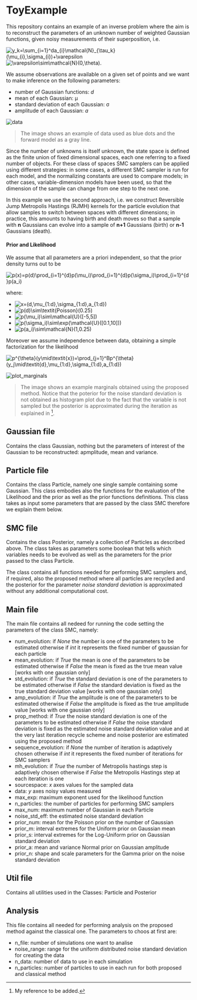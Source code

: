 # ToyExample
This repository contains an example of an inverse problem where the aim is to reconstruct the parameters of an unknown number of weighted Gaussian functions, given noisy measurements of their superposition, i.e.

<img src="https://latex.codecogs.com/svg.latex?&space;y_k=\sum_{i=1}^da_{i}\mathcal{N}_{\tau_k}(\mu_{i},\sigma_{i})+\varepsilon" title="y_k=\sum_{i=1}^da_{i}\mathcal{N}_{\tau_k}(\mu_{i},\sigma_{i})+\varepsilon" />

<img src="https://latex.codecogs.com/svg.latex?&space;\varepsilon\sim\mathcal{N}(0,\theta)." title="\varepsilon\sim\mathcal{N}(0,\theta)." />

We assume observations are available on a given set of points and we want to make inference on the following parameters: 
- number of Gaussian functions: _d_
- mean of each Gaussian: μ
- standard deviation of each Gaussian: σ
- amplitude of each Gaussian: _a_

![data](https://user-images.githubusercontent.com/57596360/152046064-384f1238-20b2-49eb-9f4e-cc01c37be279.png)
> The image shows an example of data used as blue dots and the forward model as a gray line.

Since the number of unknowns is itself unknown, the state space is defined as the finite union of fixed dimensional spaces, each one referring to a fixed number of objects. For these class of spaces SMC samplers can be applied using different strategies: in some cases, a different SMC sampler is run for each model, and the normalizing constants are used to compare models; in other cases,  variable-dimension models have been used, so that the dimension of the sample can change from one step to the next one. 

In this example we use the second approach, i.e. we construct Reversible Jump Metropolis Hastings (RJMH) kernels for the particle evolution that allow samples to switch between spaces with different dimensions; in practice, this amounts to having birth and death moves so that a sample with **n** Gaussians can evolve into a sample of **n+1** Gaussians (birth) or **n-1** Gaussians (death).

#### Prior and Likelihood

We assume that all parameters are a priori independent, so that the prior density turns out to be

<img src="https://latex.codecogs.com/svg.latex?&space;p(x)=p(d)\prod_{i=1}^{d}p(\mu_i)\prod_{i=1}^{d}p(\sigma_i)\prod_{i=1}^{d}p(a_i)" title="p(x)=p(d)\prod_{i=1}^{d}p(\mu_i)\prod_{i=1}^{d}p(\sigma_i)\prod_{i=1}^{d}p(a_i)" />

where:

- <img src="https://latex.codecogs.com/svg.latex?&space;x=(d,\mu_{1:d},\sigma_{1:d},a_{1:d})" title="x=(d,\mu_{1:d},\sigma_{1:d},a_{1:d})"/>
- <img src="https://latex.codecogs.com/svg.latex?&space;p(d)\sim\textit{Poisson}(0.25)" title="p(d)\sim\textit{Poisson}(0.25)"/>
- <img src="https://latex.codecogs.com/svg.latex?&space;p(\mu_i)\sim\mathcal{U}([-5,5])" title="p(\mu_i)\sim\mathcal{U}([-5,5])"/>
- <img src="https://latex.codecogs.com/svg.latex?&space;p(\sigma_i)\sim\exp(\mathcal{U}([0.1,10]))" title="p(\sigma_i)\sim\exp(\mathcal{U}([0.1,10]))"/>
- <img src="https://latex.codecogs.com/svg.latex?&space;p(a_i)\sim\mathcal{N}(1,0.25)" title="p(a_i)\sim\mathcal{N}(1,0.25)"/>

Moreover we assume independence between data, obtaining a simple factorization for the likelihood

<img src="https://latex.codecogs.com/svg.latex?&space;p^{\theta}(y\mid\textit{x})=\prod_{j=1}^Bp^{\theta}(y_j\mid\textit{d},\mu_{1:d},\sigma_{1:d},a_{1:d})" title="p^{\theta}(y\mid\textit{x})=\prod_{j=1}^Bp^{\theta}(y_j\mid\textit{d},\mu_{1:d},\sigma_{1:d},a_{1:d})"/>


![plot_marginals](https://user-images.githubusercontent.com/57596360/152060533-a6278473-1fbb-430c-8c1e-89345d9d841c.png)
> The image shows an example marginals obtained using the proposed method. Notice that the poterior for the noise standard deviation is not obtained as histogram plot due to the fact that the variable is not sampled but the posterior is approximated during the iteration as explained in [^1].

[^1]: My reference to be added.


## Gaussian file

Contains the class Gaussian, nothing but the parameters of interest of the Gaussian to be reconstructed: apmplitude, mean and variance.

## Particle file

Contains the class Particle, namely one single sample containing some Gaussian. This class embodies also the functions for the evaluation of the Likelihood and the prior as well as the prior functions definitions. This class takes as input some parameters that are passed by the class SMC therefore we explain them below.


## SMC file

Contains the class Posterior, namely a collection of Particles as described above. The class takes as parameters some boolean that tells which variables needs to be evolved as well as the parameters for the prior passed to the class Particle.

The class contains all functions needed for performing SMC samplers and, if required, also the proposed method where all particles are recycled and the posterior for the parameter _noise standard deviation_ is approximated without any additional computational cost.

## Main file

The main file contains all nedeed for running the code setting the parameters of the class SMC, namely:

- num_evolution: if _None_ the number is one of the parameters to be estimated otherwise if _int_ it represents the fixed number of gaussian for each particle
- mean_evolution: if _True_ the mean is one of the parameters to be estimated otherwise if _False_ the mean is fixed as the true mean value [works with one gaussian only]
- std_evolution: if _True_ the standard deviation is one of the parameters to be estimated otherwise if _False_ the standard deviation is fixed as the true standard deviation value [works with one gaussian only]
- amp_evolution: if _True_ the amplitude is one of the parameters to be estimated otherwise if _False_ the amplitude is fixed as the true amplitude value [works with one gaussian only]
- prop_method: if _True_ the noise standard deviation is one of the parameters to be estimated otherwise if _False_ the noise standard deviation is fixed as the estimated noise standard deviation value and at the very last iteration recycle scheme and noise posterior are estimated using the proposed method
- sequence_evolution: if _None_ the number of iteration is adaptively chosen otherwise if _int_ it represents the fixed number of iterations for SMC samplers
- mh_evolution: if _True_ the number of Metropolis hastings step is adaptively chosen otherwise if _False_ the Metropolis Hastings step at each iteration is one
- sourcespace: _x_ axes values for the sampled data
- data: _y_ axes noisy values measured
- max_exp: maximum exponent used for the likelihood function
- n_particles: the number of particles for performing SMC samplers
- max_num: maximum number of Gaussian in each Particle
- noise_std_eff: the estimated noise standard deviation
- prior_num: mean for the Poisson prior on the number of Gaussian
- prior_m: interval extremes for the Uniform prior on Gaussian mean
- prior_s: interval extremes for the Log-Uniform prior on Gaussian standard deviation
- prior_a: mean and variance Normal prior on Gaussian amplitude
- prior_n: shape and scale parameters for the Gamma prior on the noise standard deviation

## Util file

Contains all utilities used in the Classes: Particle and Posterior

## Analysis

This file contains all needed for performing analysis on the proposed method against the classical one. The parameters to choos at first are:

- n_file: number of simulations one want to analise
- noise_range: range for the uniform distributed noise standard deviation for creating the data
- n_data: number of data to use in each simulation
- n_particles: number of particles to use in each run for both proposed and classical method
